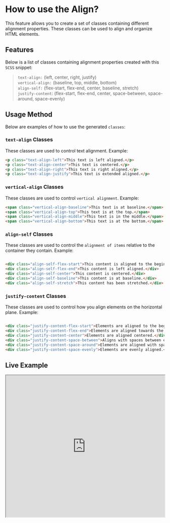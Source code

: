 # How to use the Align?

This feature allows you to create a set of classes containing different alignment properties. These classes can be used
to align and organize HTML elements.

## Features

Below is a list of classes containing alignment properties created with this `SCSS` snippet:

> `text-align:` (left, center, right, justify) <br>
> `vertical-align:` (baseline, top, middle, bottom) <br>
> `align-self:` (flex-start, flex-end, center, baseline, stretch) <br>
> `justify-content`: (flex-start, flex-end, center, space-between, space-around, space-evenly) <br>

## Usage Method

Below are examples of how to use the generated `classes`:

### `text-align`  Classes

These classes are used to control text alignment. Example:

```html
<p class="text-align-left">This text is left aligned.</p>
<p class="text-align-center">This text is centered.</p>
<p class="text-align-right">This text is right aligned.</p>
<p class="text-align-justify">This text is extended aligned.</p>
````

### `vertical-align` Classes

These classes are used to control `vertical alignment`. Example:

```html
<span class="vertical-align-baseline">This text is at baseline.</span>
<span class="vertical-align-top">This text is at the top.</span>
<span class="vertical-align-middle">This text is in the middle.</span>
<span class="vertical-align-bottom">This text is at the bottom.</span>
```

### `align-self` Classes

These classes are used to control the `alignment of items` relative to the container they contain. Example:

```html

<div class="align-self-flex-start">This content is aligned to the beginning.</div>
<div class="align-self-flex-end">This content is left aligned.</div>
<div class="align-self-center">This content is centered.</div>
<div class="align-self-baseline">This content is at baseline.</div>
<div class="align-self-stretch">This content has been stretched.</div>
```

### `justify-content` Classes

These classes are used to control how you align elements on the horizontal plane. Example:

```html

<div class="justify-content-flex-start">Elements are aligned to the beginning.</div>
<div class="justify-content-flex-end">Elements are aligned towards the end.</div>
<div class="justify-content-center">Elements are aligned centered.</div>
<div class="justify-content-space-between">Aligns with spaces between elements.</div>
<div class="justify-content-space-around">Elements are aligned with space around them.</div>
<div class="justify-content-space-evenly">Elements are evenly aligned.</div>
```

## Live Example

<iframe src="https://stackblitz.com/edit/web-platform-qhdy1b?file=index.html" width="100%" height="450"></iframe>

